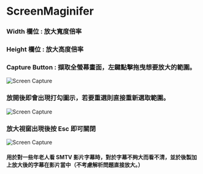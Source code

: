 
# ScreenMaginifer


### **Width 欄位 : 放大寬度倍率**

### **Height 欄位 : 放大高度倍率**

### **Capture Button : 擷取全螢幕畫面，左鍵點擊拖曳想要放大的範圍。**

![Screen Capture](https://github.com/barry15321/ZoomScreenViewer/blob/master/pic_1.png)

### **放開後即會出現打勾圖示，若要重選則直接重新選取範圍。**

![Screen Capture](https://github.com/barry15321/ZoomScreenViewer/blob/master/pic_2.png)


### **放大視窗出現後按 Esc 即可關閉**

![Screen Capture](https://github.com/barry15321/ZoomScreenViewer/blob/master/pic_3.png)


#### 用於對一些年老人看 SMTV 影片字幕時，對於字幕不夠大而看不清，並於後製加上放大後的字幕在影片當中（不考慮解析問題直接放大。）
